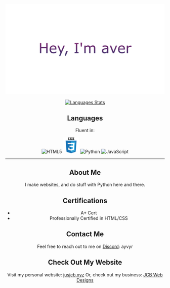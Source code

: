 <div align="center">

![imageedit_2_4187357788](https://raw.githubusercontent.com/AverWasTaken/AverWasTaken/main/aver.png)

[![Languages Stats](https://github-readme-stats.vercel.app/api/top-langs/?username=AverWasTaken&langs_count=15&layout=compact&hide=mcfunction&theme=transparent&hide_border=true)](https://github.com/anuraghazra/github-readme-stats)

## Languages
Fluent in:
<p>
  <img alt="HTML5" src="https://cdn.jsdelivr.net/npm/programming-languages-logos/src/html/html.png" height="50"/>
  <img alt="CSS3" src="https://github.com/devicons/devicon/blob/master/icons/css3/css3-original-wordmark.svg" height="50"/>
  <img alt="Python" src="https://cdn.jsdelivr.net/npm/programming-languages-logos/src/python/python.png" height="50"/>
  <img alt="JavaScript" src="https://cdn.freebiesupply.com/logos/thumbs/2x/javascript-logo.png" height="50"/>
</p>

---

## About Me
I make websites, and do stuff with Python here and there.

## Certifications
- A+ Cert
- Professionally Certified in HTML/CSS

## Contact Me
Feel free to reach out to me on [Discord](https://discord.com/users/1186688612859924597/): ayvyr

## Check Out My Website
Visit my personal website: [jusjcb.xyz](https://www.jusjcb.xyz)
Or, check out my business: [JCB Web Designs](https://jcbwebdesigns.com)

</div>
